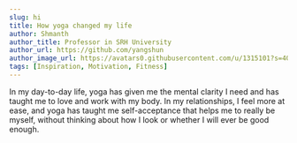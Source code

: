 ```yaml
---
slug: hi
title: How yoga changed my life
author: Shmanth
author_title: Professor in SRH University
author_url: https://github.com/yangshun
author_image_url: https://avatars0.githubusercontent.com/u/1315101?s=400&v=4
tags: [Inspiration, Motivation, Fitness]
---
```



In my day-to-day life, yoga has given me the mental clarity I need and has taught me to love and work with my body. In my relationships, I feel more at ease, and yoga has taught me self-acceptance that helps me to really be myself, without thinking about how I look or whether I will ever be good enough.
